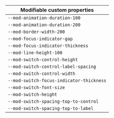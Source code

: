 | Modifiable custom properties |
| --- |
| `--mod-animation-duration-100` |
| `--mod-animation-duration-200` |
| `--mod-border-width-200` |
| `--mod-focus-indicator-gap` |
| `--mod-focus-indicator-thickness` |
| `--mod-line-height-100` |
| `--mod-switch-control-height` |
| `--mod-switch-control-label-spacing` |
| `--mod-switch-control-width` |
| `--mod-switch-focus-indicator-thickness` |
| `--mod-switch-font-size` |
| `--mod-switch-height` |
| `--mod-switch-spacing-top-to-control` |
| `--mod-switch-spacing-top-to-label` |